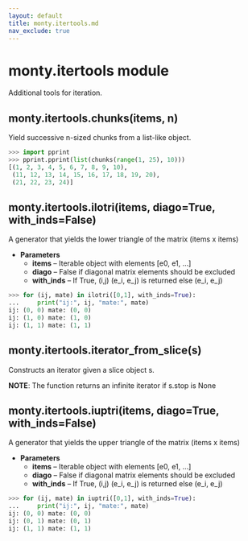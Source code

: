 ```yaml
---
layout: default
title: monty.itertools.md
nav_exclude: true
---
```


# monty.itertools module

Additional tools for iteration.

## monty.itertools.chunks(items, n)

Yield successive n-sized chunks from a list-like object.

```python
>>> import pprint
>>> pprint.pprint(list(chunks(range(1, 25), 10)))
[(1, 2, 3, 4, 5, 6, 7, 8, 9, 10),
 (11, 12, 13, 14, 15, 16, 17, 18, 19, 20),
 (21, 22, 23, 24)]
```

## monty.itertools.ilotri(items, diago=True, with_inds=False)

A generator that yields the lower triangle of the matrix (items x items)

* **Parameters**
  * **items** – Iterable object with elements [e0, e1, …]
  * **diago** – False if diagonal matrix elements should be excluded
  * **with_inds** – If True, (i,j) (e_i, e_j) is returned else (e_i, e_j)

```python
>>> for (ij, mate) in ilotri([0,1], with_inds=True):
...     print("ij:", ij, "mate:", mate)
ij: (0, 0) mate: (0, 0)
ij: (1, 0) mate: (1, 0)
ij: (1, 1) mate: (1, 1)
```

## monty.itertools.iterator_from_slice(s)

Constructs an iterator given a slice object s.

**NOTE**: The function returns an infinite iterator if s.stop is None

## monty.itertools.iuptri(items, diago=True, with_inds=False)

A generator that yields the upper triangle of the matrix (items x items)

* **Parameters**
  * **items** – Iterable object with elements [e0, e1, …]
  * **diago** – False if diagonal matrix elements should be excluded
  * **with_inds** – If True, (i,j) (e_i, e_j) is returned else (e_i, e_j)

```python
>>> for (ij, mate) in iuptri([0,1], with_inds=True):
...     print("ij:", ij, "mate:", mate)
ij: (0, 0) mate: (0, 0)
ij: (0, 1) mate: (0, 1)
ij: (1, 1) mate: (1, 1)
```